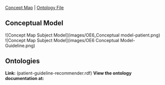 [Concept Map](#conceptual-model) | [Ontology File](#ontologies)

## Conceptual Model
![Concept Map Subject Model](images/OE6_Conceptual model-patient.png)
![Concept Map Subject Model](images/OE6 Conceptual Model-Guideline.png)
## Ontologies

**Link:**
(patient-guideline-recommender.rdf)
**View the ontology documentation at:**
